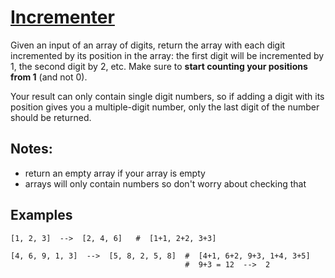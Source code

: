 # [Incrementer](https://www.codewars.com/kata/incrementer "https://www.codewars.com/kata/590e03aef55cab099a0002e8")

Given an input of an array of digits, return the array with each digit incremented by its position
in the array: the first digit will be incremented by 1, the second digit by 2, etc. Make sure to
**start counting your positions from 1** (and not 0).

Your result can only contain single digit numbers, so if adding a digit with its position gives you
a multiple-digit number, only the last digit of the number should be returned.

## Notes:

* return an empty array if your array is empty
* arrays will only contain numbers so don't worry about checking that

## Examples

```
[1, 2, 3]  -->  [2, 4, 6]   #  [1+1, 2+2, 3+3]

[4, 6, 9, 1, 3]  -->  [5, 8, 2, 5, 8]  #  [4+1, 6+2, 9+3, 1+4, 3+5]
                                       #  9+3 = 12  -->  2
```